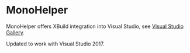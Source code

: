 # MonoHelper
MonoHelper offers XBuild integration into Visual Studio, see [Visual Studio Gallery](https://visualstudiogallery.msdn.microsoft.com/cb83d210-b09f-4e21-949e-81ad23684c78).

Updated to work with Visual Studio 2017.
